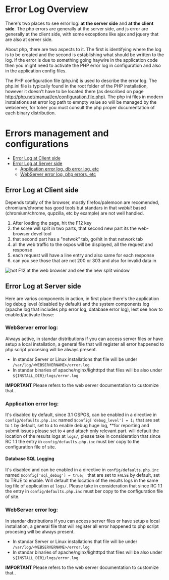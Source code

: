 # Error Log Overview

There's two places to see error log: **at the server side** and **at the client side**. 
The php errors are generally at the server side, and js error are generally at the client side, 
with some exceptions like ajax and jquery that are also at server side.

About php, there are two aspects to it.  The first is identifying where the log is to be created and the second is establishing what should be written to the log. If the error is due to something going haywire in the application code then you might need to activate the PHP error log in configuration and also in the application config files.

The PHP configuration file (php.ini) is used to describe the error log.   The php.ini file is typically found in the root folder of the PHP installation, however it doesn't have to be located there (as described on page http://php.net/manual/en/configuration.file.php). The php ini files in modern instalations set error log path to emnpty value so will be managed by the webserver, for toher you must consult the php proper documentation of each binary distribution.

# Errors management and configurations

* [Error Log at Client side](#error-log-at-client-side)
* [Error Log at Server side](#error-log-at-server-side)
  * [Application error log, db error log, etc](#application-error-log)
  * [WebServer error log, php errors, etc](#webserver-error-log)

## Error Log at Client side

Depends totally of the browser, mostly firefox/palemoon are recomended, chromium/chrome has good tools but 
standars in that _webkit_ based (chromium/chrome, qupzilla, etc by example) are not well handled.

1. After loading the page, hit the F12 key
2. the scree will split in two parts, that second new part its the web-browser devel tool
3. that second part has a "netwok" tab, go/hit in that network tab
4. all the web traffic to the ospos will be displayed, all the request and response
5. each request will have a line entry and also same for each response
6. can you see those that are not 200 or 303 and also for invalid data in 

![hot F12 at the web browser and see the new split window](rcvnz-doc-devel-debuggin-screenshot01.gif)

## Error Log at Server side

Here are varios components in action, in first place there's the application log debug level (disabled by default) 
and the system components log (apache log that includes php error log, database error log), 
lest see how to enabled/activate those:

### WebServer error log:

Always active, in standar distributions if you can access server files or have setup a local installation, 
a general file that will register all error happened to php script procesing will be always present. 

* In standar Server or Linux installations that file will be under `/var/log/<WEBSERVERNAME>/error.log` 
* In standar binaries of apache/nginx/lightttpd that files will be also under `${INSTALL_DIR}/logs/error.log`

**IMPORTANT** Please refers to the web server documentation to customize that..

### Application error log:

It's disabled by default, since 3.1 OSPOS, can be enabled in a directive in `config/defaults.php.inc` named `$config['debug_level'] = 1;` that are set to `1` by default, set to `4` to enable debug huge log, **for reporting and submit issues please set to `4` and attach only relevant part. will default the location of the results logs at `logs/`, please take in consideration that since RC 1.1 the entry in `config/defaults.php.inc` must ber copy to the configuration file of site.

#### Database SQL Logging

It's disabled and can be enabled in a directive in `config/defaults.php.inc` named `$config['sql_debug'] = true; ` that are set to `FALSE` by default, set to TRUE to enable. Will default the location of the results logs in the same log file of application at `logs/`. Please take in consideration that since RC 1.1 the entry in `config/defaults.php.inc` must ber copy to the configuration file of site.
  
### WebServer error log:

In standar distributions if you can access server files or have setup a local installation, 
a general file that will register all error happened to php script procesing will be always present. 

* In standar Server or Linux installations that file will be under `/var/log/<WEBSERVERNAME>/error.log` 
* In standar binaries of apache/nginx/lightttpd that files will be also under `${INSTALL_DIR}/logs/error.log`

**IMPORTANT** Please refers to the web server documentation to customize that..
